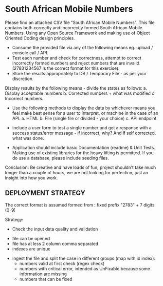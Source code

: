 # South African Mobile Numbers

Please find an attached CSV file "South African Mobile Numbers". This file contains both
correctly and incorrectly formed South African Mobile Numbers.
Using any Open Source Framework and making use of Object Oriented Coding design
principles.

* Consume the provided file via any of the following means eg. upload / console call / API.
* Test each number and check for correctness, attempt to correct incorrectly formed numbers
and reject numbers that are invalid. (27831234567 is the correct format for this exercise).
* Store the results appropriately to DB / Temporary File - as per your discretion.

Display results by the following means - divide the states as follows:
a. Display acceptable numbers
b. Corrected numbers + what was modified
c. Incorrect numbers.

* Use the following methods to display the data by whichever means you feel make best sense
for a user to interpret, or machine in the case of an API.
a. HTML
b. File (single file or divided - your choice)
c. API endpoint

* Include a user form to test a single number and get a response with a success status/error
message - if incorrect, why? And if self corrected, what was done.

* Application should include basic Documentation (readme) & Unit Tests. Making use of existing
libraries for the heavy lifting is permitted. If you do use a database, please include seeding files.

Conclusion:
Be creative and have loads of fun, project shouldn't take much longer than a couple of hours,
we are not looking for perfection, just an insight into how you work.


## DEPLOYMENT STRATEGY

The correct format is assumed formed from : fixed prefix "2783" + 7 digits (0-9)


Strategy:

* Check the input data quality and validation
 - file can be opened
 - file has at less 2 column comma separated
 - indexes are unique

* Ingest the file and split the case in different groups (map with id index):
    * numbers valid at first check (regex check)
    * numbers with critical error, intended as UnFixable because some information are missing
    * numbers that can be fixed

